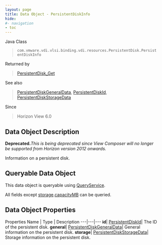 ```yaml
---
layout: page
title: Data Object - PersistentDiskInfo
hide:
#- navigation
- toc
---
```






Java Class
> `com.vmware.vdi.vlsi.binding.vdi.resources.PersistentDisk.PersistentDiskInfo`

Returned by
> [PersistentDisk_Get](vdi.resources.PersistentDisk.md#get)

See also
> [PersistentDiskGeneralData](vdi.resources.PersistentDisk.PersistentDiskGeneralData.md), [PersistentDiskId](vdi.entity.PersistentDiskId.md), [PersistentDiskStorageData](vdi.resources.PersistentDisk.PersistentDiskStorageData.md)

Since
> Horizon View 6.0


## Data Object Description

**Deprecated.**_This is being deprecated since View Composer will no longer be supported from Horizon version 2012 onwards._

Information on a persistent disk.

##  Queryable Data Object

This data object is queryable using [QueryService](vdi.query.QueryService.md "QueryService").

All fields except [storage](vdi.resources.PersistentDisk.PersistentDiskInfo.md#storage).[capacityMB](vdi.resources.PersistentDisk.PersistentDiskStorageData.md#capacityMB) can be queried.

## Data Object Properties
Properties
Name |  Type |  Description
---|---|---
**id**| [PersistentDiskId](vdi.entity.PersistentDiskId.md)|  The ID of the persistent disk.
**general**| [PersistentDiskGeneralData](vdi.resources.PersistentDisk.PersistentDiskGeneralData.md)|  General information on the persistent disk.
**storage**| [PersistentDiskStorageData](vdi.resources.PersistentDisk.PersistentDiskStorageData.md)|  Storage information on the persistent disk.
 


 

